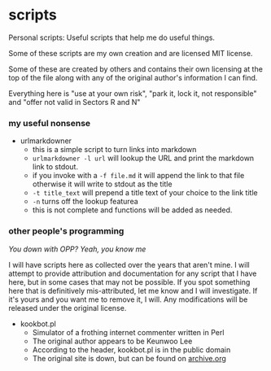 # scripts
Personal scripts: Useful scripts that help me do useful things.

Some of these scripts are my own creation and are licensed MIT license.

Some of these are created by others and contains their own licensing at the top of the 
file along with any of the original author's information I can find.

Everything here is "use at your own risk", "park it, lock it, not responsible" and 
"offer not valid in Sectors R and N"


### my useful nonsense

- urlmarkdowner
  - this is a simple script to turn links into markdown
  - `urlmarkdowner -l url` will lookup the URL and print the markdown link to stdout.
  - if you invoke with a `-f file.md` it will append the link to that file
    otherwise it will write to stdout
    as the title 
  - `-t title_text` will prepend a title text of your choice to the link title
  - `-n` turns off the lookup featurea
  - this is not complete and functions will be added as needed.

### other people's programming

*You down with OPP? Yeah, you know me*

I will have scripts here as collected over the years that aren't mine. 
I will attempt to provide attribution and documentation for any script that
I have here, but in some cases that may not be possible. If you spot something
here that is definitively mis-attributed, let me know and I will investigate.
If it's yours and you want me to remove it, I will.
Any modifications will be released under the original license.

- kookbot.pl
  - Simulator of a frothing internet commenter written in Perl 
  - The original author appears to be Keunwoo Lee
  - According to the header, kookbot.pl is in the public domain
  - The original site is down, but can be found on [archive.org](https://web.archive.org/web/20111010023335/http://www.cs.washington.edu/homes/klee/misc/kookbot.html)

